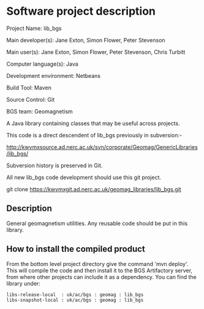Software project description
============================

Project Name:            lib_bgs

Main developer(s):       Jane Exton, Simon Flower, Peter Stevenson 

Main user(s):            Jane Exton, Simon Flower, Peter Stevenson, Chris Turbitt

Computer language(s):    Java

Development environment: Netbeans

Build Tool:              Maven

Source Control:          Git

BGS team:                Geomagnetism


A Java library containing classes that may be useful across projects.

This code is a direct descendent of lib_bgs previously in subversion:-

http://kwvmxsource.ad.nerc.ac.uk/svn/corporate/Geomag/GenericLibraries/lib_bgs/

Subversion history is preserved in Git.

All new lib_bgs code development should use this git project.

git clone https://kwvmxgit.ad.nerc.ac.uk/geomag_libraries/lib_bgs.git


Description
-----------
General geomagnetism utilities. Any reusable code should be put in this library.


How to install the compiled product
-----------------------------------

From the bottom level project directory give the command 'mvn deploy'. This will compile the code and then install it to the BGS Artifactory server, from where other projects can include it as a dependency. You can find the library under:

    libs-release-local  : uk/ac/bgs : geomag : lib_bgs
    libs-snapshot-local : uk/ac/bgs : geomag : lib_bgs

